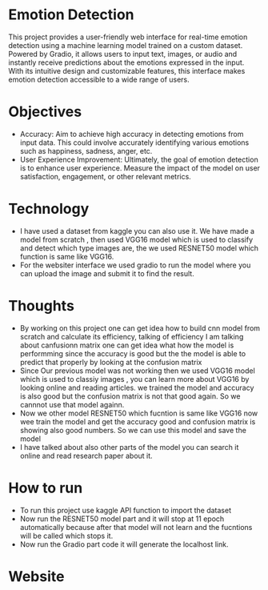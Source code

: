 # Emotion Detection 
This project provides a user-friendly web interface for real-time emotion detection using a machine learning model trained on a custom dataset.
Powered by Gradio, it allows users to input text, images, or audio and instantly receive predictions about the emotions expressed in the input.
With its intuitive design and customizable features, this interface makes emotion detection accessible to a wide range of users.

# Objectives 
* Accuracy: Aim to achieve high accuracy in detecting emotions from input data. This could involve accurately identifying various emotions such as happiness, sadness, anger, etc.
* User Experience Improvement: Ultimately, the goal of emotion detection is to enhance user experience. Measure the impact of the model on user satisfaction, engagement, or other relevant metrics.

# Technology 
* I have used a dataset from kaggle you can also use it. We have made a model from scratch , then used VGG16 model which is used to classify and detect which type images are,
  the we used RESNET50 model which function is same like VGG16.
* For the websiter interface we used gradio to run the model where you can upload the image and submit it to find the result.

# Thoughts 
* By working on this project one can get idea how to build cnn model from scratch and calculate its 
efficiency, talking of efficiency I am talking about canfusionn matrix one can get idea what how the model is performming since the accuracy is good but the the model is able to predict
that properly by looking at the confusion matrix
* Since Our previous model was not working then we used VGG16 model which is used to classiy images , you can learn more about VGG16 by looking online and reading articles. we trained the model and accuracy is
  also good but the confusion matrix is not that good again. So we cannnot use that model againn.
* Now we other model RESNET50 which fucntion is same like VGG16 now wee train the model and get the accuracy good and confusion matrix is showing also good numbers. So we can use this model and save the model
* I have talked about also other parts of the model you can search it online and read research paper about it.

# How to run 
* To run this project use kaggle API function to import the dataset
* Now run the RESNET50 model part and it will stop at 11 epoch automatically because after that model will not learn and the fucntions will be called which stops it.
* Now run the Gradio part code it will generate the localhost link.

# Website
